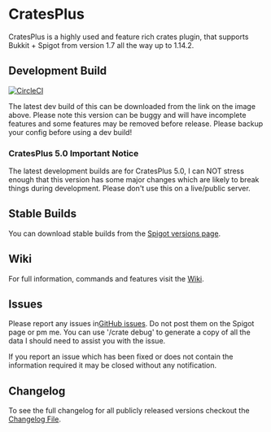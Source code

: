 CratesPlus
=====================

CratesPlus is a highly used and feature rich crates plugin, that supports Bukkit + Spigot from version 1.7 all the way up to 1.14.2.

## Development Build
[![CircleCI](https://circleci.com/gh/ConnorLinfoot/CratesPlus/tree/master.svg?style=svg)](https://api.linfoot.dev/v2/ci/artifact/CratesPlus/latest/download)

The latest dev build of this can be downloaded from the link on the image above. Please note this version can be buggy and will have incomplete features and some features may be removed before release. Please backup your config before using a dev build!

### CratesPlus 5.0 Important Notice

The latest development builds are for CratesPlus 5.0, I can NOT stress enough that this version has some major changes which are likely to break things during development. Please don't use this on a live/public server.

## Stable Builds
You can download stable builds from the [Spigot versions page](https://www.spigotmc.org/resources/cratesplus-custom-crates-free.5018/history).

## Wiki
For full information, commands and features visit the [Wiki](https://github.com/ConnorLinfoot/CratesPlus/wiki).

## Issues
Please report any issues in[GitHub issues](https://github.com/ConnorLinfoot/CratesPlus/issues). Do not post them on the Spigot page or pm me.
You can use '/crate debug' to generate a copy of all the data I should need to assist you with the issue.

If you report an issue which has been fixed or does not contain the information required it may be closed without any notification.


## Changelog
To see the full changelog for all publicly released versions checkout the [Changelog File](https://github.com/ConnorLinfoot/CratesPlus/blob/master/Changelog.md).
